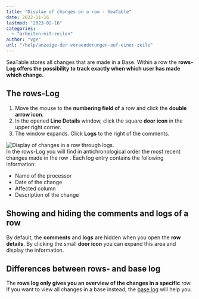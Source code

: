 ```yaml
---
title: "Display of changes on a row - SeaTable"
date: 2022-11-16
lastmod: "2023-02-16"
categories: 
  - "arbeiten-mit-zeilen"
author: "vge"
url: "/help/anzeige-der-veraenderungen-auf-einer-zeile"
---
```


SeaTable stores all changes that are made in a Base. Within a row the **rows-Log offers the possibility to track exactly when which user has made which change.**

## The rows-Log

1. Move the mouse to the **numbering field of** a row and click the **double arrow icon**.
2. In the opened **Line Details** window, click the square **door icon** in the upper right corner.
3. The window expands. Click **Logs** to the right of the comments.

![Display of changes in a row through logs.](https://seatable.io/wp-content/uploads/2022/11/Logs.png)  
In the rows-Log you will find in antichronological order the most recent changes made in the row . Each log entry contains the following information:

- Name of the processor
- Date of the change
- Affected column
- Description of the change

## Showing and hiding the comments and logs of a row

By default, the **comments** and **logs** are hidden when you open the **row details**. By clicking the small **door icon** you can expand this area and display the information.

## Differences between rows- and base log

The **rows log only gives you an overview of the changes in a specific** row. If you want to view all changes in a base instead, the [base log](https://seatable.io/en/docs/historie-und-versionen/aenderungen-ueber-die-logs-rueckgaengig-machen/) will help you.

